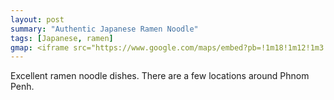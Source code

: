 ```yaml
---
layout: post
summary: "Authentic Japanese Ramen Noodle"
tags: [Japanese, ramen]
gmap: <iframe src="https://www.google.com/maps/embed?pb=!1m18!1m12!1m3!1d3908.9564888569957!2d104.92350112169319!3d11.554977031587924!2m3!1f0!2f0!3f0!3m2!1i1024!2i768!4f13.1!3m3!1m2!1s0x3109513ac83b928d%3A0xad4d7debcc77d986!2sJapanese%20Noodle%20Shangri-La%20Sho!5e0!3m2!1sen!2skh!4v1720512970646!5m2!1sen!2skh" width="600" height="450" style="border:0;" allowfullscreen="" loading="lazy" referrerpolicy="no-referrer-when-downgrade"></iframe>
---
```


Excellent ramen noodle dishes. There are a few locations around Phnom Penh.
